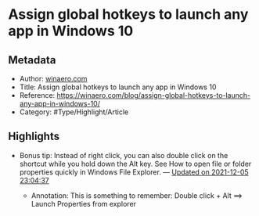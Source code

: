 # Assign global hotkeys to launch any app in Windows 10

## Metadata
- Author: [winaero.com]()
- Title: Assign global hotkeys to launch any app in Windows 10
- Reference: https://winaero.com/blog/assign-global-hotkeys-to-launch-any-app-in-windows-10/
- Category: #Type/Highlight/Article

## Highlights
- Bonus tip: Instead of right click, you can also double click on the shortcut while you hold down the Alt key. See How to open file or folder properties quickly in Windows File Explorer. — [Updated on 2021-12-05 23:04:37](https://hyp.is/oRqa7lZJEeykyXfJ7zYixQ/winaero.com/blog/assign-global-hotkeys-to-launch-any-app-in-windows-10/)

   - Annotation: This is something to remember: Double click + Alt ==> Launch Properties from explorer